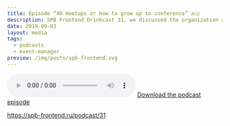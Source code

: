 ```yaml
---
title: Episode “40 meetups or how to grow up to conference” 🇷🇺
description: SPB Frontend Drinkcast 31, we discussed the organization and program of PiterJS conf
date: 2019-09-03
layout: media
tags:
  - podcasts
  - event-manager
preview: /img/posts/spb-frontend.svg
---
```


<audio controls>
  <source class="u-audio" preload="auto" src="/media/SPB-Frontend-Drinkcast-26.mp3" type="audio/mpeg">
  <a href="/media/SPB-Frontend-Drinkcast-31.mp3" download>Download the podcast episode</a>
</audio>
<a href="/media/SPB-Frontend-Drinkcast-31.mp3" download>Download the podcast episode</a>

https://spb-frontend.ru/podcast/31
